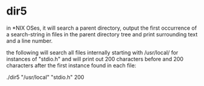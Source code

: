 # dir5
in *NIX OSes, it will search a parent directory, output the first occurrence of a search-string in files
in the parent directory tree and print surrounding text  and a line number.

the following will search all files internally starting with /usr/local/ for instances of "stdio.h" and will print out 200 
characters before and 200 characters after the first instance found in each file:

./dir5 "/usr/local" "stdio.h" 200

